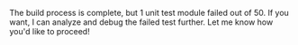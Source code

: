The build process is complete, but 1 unit test module failed out of 50. If you want, I can analyze and debug the failed test further. Let me know how you'd like to proceed!
